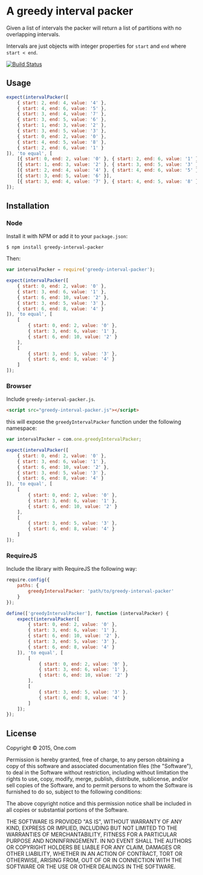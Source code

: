 # A greedy interval packer

Given a list of intervals the packer will return a list of partitions
with no overlapping intervals.

Intervals are just objects with integer properties for `start` and
`end` where `start < end`.

[![Build Status](https://travis-ci.org/One-com/greedy-interval-packer.svg)](https://travis-ci.org/One-com/greedy-interval-packer)

## Usage

```js
expect(intervalPacker([
    { start: 2, end: 4, value: '4' },
    { start: 4, end: 6, value: '5' },
    { start: 3, end: 4, value: '7' },
    { start: 3, end: 5, value: '6' },
    { start: 1, end: 3, value: '2' },
    { start: 3, end: 5, value: '3' },
    { start: 0, end: 2, value: '0' },
    { start: 4, end: 5, value: '8' },
    { start: 2, end: 6, value: '1' }
]), 'to equal', [
    [{ start: 0, end: 2, value: '0' }, { start: 2, end: 6, value: '1' }],
    [{ start: 1, end: 3, value: '2' }, { start: 3, end: 5, value: '3' }],
    [{ start: 2, end: 4, value: '4' }, { start: 4, end: 6, value: '5' }],
    [{ start: 3, end: 5, value: '6' }],
    [{ start: 3, end: 4, value: '7' }, { start: 4, end: 5, value: '8' }]
]);
```

## Installation

### Node

Install it with NPM or add it to your `package.json`:

```
$ npm install greedy-interval-packer
```

Then:

```js
var intervalPacker = require('greedy-interval-packer');

expect(intervalPacker([
    { start: 0, end: 2, value: '0' },
    { start: 3, end: 6, value: '1' },
    { start: 6, end: 10, value: '2' },
    { start: 3, end: 5, value: '3' },
    { start: 6, end: 8, value: '4' }
]), 'to equal', [
    [
        { start: 0, end: 2, value: '0' },
        { start: 3, end: 6, value: '1' },
        { start: 6, end: 10, value: '2' }
    ],
    [
        { start: 3, end: 5, value: '3' },
        { start: 6, end: 8, value: '4' }
    ]
]);
```

### Browser

Include `greedy-interval-packer.js`.

```html
<script src="greedy-interval-packer.js"></script>
```

this will expose the `greedyIntervalPacker` function under the following namespace:

```js
var intervalPacker = com.one.greedyIntervalPacker;

expect(intervalPacker([
    { start: 0, end: 2, value: '0' },
    { start: 3, end: 6, value: '1' },
    { start: 6, end: 10, value: '2' },
    { start: 3, end: 5, value: '3' },
    { start: 6, end: 8, value: '4' }
]), 'to equal', [
    [
        { start: 0, end: 2, value: '0' },
        { start: 3, end: 6, value: '1' },
        { start: 6, end: 10, value: '2' }
    ],
    [
        { start: 3, end: 5, value: '3' },
        { start: 6, end: 8, value: '4' }
    ]
]);
```

### RequireJS

Include the library with RequireJS the following way:

```js
require.config({
    paths: {
        greedyIntervalPacker: 'path/to/greedy-interval-packer'
    }
});

define(['greedyIntervalPacker'], function (intervalPacker) {
    expect(intervalPacker([
        { start: 0, end: 2, value: '0' },
        { start: 3, end: 6, value: '1' },
        { start: 6, end: 10, value: '2' },
        { start: 3, end: 5, value: '3' },
        { start: 6, end: 8, value: '4' }
    ]), 'to equal', [
        [
            { start: 0, end: 2, value: '0' },
            { start: 3, end: 6, value: '1' },
            { start: 6, end: 10, value: '2' }
        ],
        [
            { start: 3, end: 5, value: '3' },
            { start: 6, end: 8, value: '4' }
        ]
    ]);
});
```

## License

Copyright © 2015, One.com

Permission is hereby granted, free of charge, to any person obtaining a copy
of this software and associated documentation files (the "Software"), to deal
in the Software without restriction, including without limitation the rights
to use, copy, modify, merge, publish, distribute, sublicense, and/or sell
copies of the Software, and to permit persons to whom the Software is
furnished to do so, subject to the following conditions:

The above copyright notice and this permission notice shall be included in
all copies or substantial portions of the Software.

THE SOFTWARE IS PROVIDED "AS IS", WITHOUT WARRANTY OF ANY KIND, EXPRESS OR
IMPLIED, INCLUDING BUT NOT LIMITED TO THE WARRANTIES OF MERCHANTABILITY,
FITNESS FOR A PARTICULAR PURPOSE AND NONINFRINGEMENT. IN NO EVENT SHALL THE
AUTHORS OR COPYRIGHT HOLDERS BE LIABLE FOR ANY CLAIM, DAMAGES OR OTHER
LIABILITY, WHETHER IN AN ACTION OF CONTRACT, TORT OR OTHERWISE, ARISING FROM,
OUT OF OR IN CONNECTION WITH THE SOFTWARE OR THE USE OR OTHER DEALINGS IN
THE SOFTWARE.
